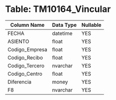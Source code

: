 # Table: TM10164_Vincular

| Column Name | Data Type | Nullable |
|-------------|-----------|----------|
| FECHA | datetime | YES |
| ASIENTO | float | YES |
| Codigo_Empresa | float | YES |
| Codigo_Recibo | float | YES |
| Codigo_Tercero | nvarchar | YES |
| Codigo_Centro | float | YES |
| Diferencia | money | YES |
| F8 | nvarchar | YES |
